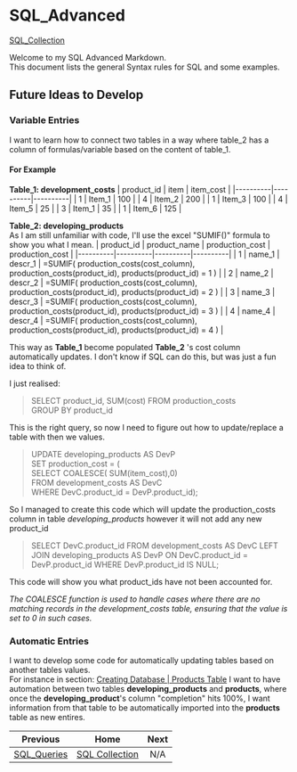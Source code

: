 # SQL_Advanced
[SQL_Collection](https://github.com/cshglobal99/SQL_Collection/blob/main/0.INTRODUCTION.md)

Welcome to my SQL Advanced Markdown.  
This document lists the general Syntax rules for SQL and some examples.

## Future Ideas to Develop

### Variable Entries
I want to learn how to connect two tables in a way where table_2 has a column of formulas/variable based on the content of table_1.

#### For Example
**Table_1: development_costs**
| product_id | item | item_cost |
|----------|----------|----------|
|  1   | Item_1   | 100   |
|  4   | Item_2   | 200   |
|  1   | Item_3   | 100   |
|  4   | Item_5   | 25   |
|  3   | Item_1   | 35   |
|  1   | Item_6   | 125   |

**Table_2: developing_products**  
As I am still unfamiliar with code, I'll use the excel "SUMIF()" formula to show you what I mean.
| product_id | product_name | production_cost | production_cost |
|----------|----------|----------|----------|
|  1   | name_1   | descr_1   | =SUMIF( production_costs(cost_column), production_costs(product_id), products(product_id) = 1 ) |
|  2   | name_2   | descr_2  | =SUMIF( production_costs(cost_column), production_costs(product_id), products(product_id) = 2 ) |
|  3   | name_3   | descr_3   | =SUMIF( production_costs(cost_column), production_costs(product_id), products(product_id) = 3 ) |
|  4   | name_4   | descr_4   | =SUMIF( production_costs(cost_column), production_costs(product_id), products(product_id) = 4 ) |

This way as **Table_1** become populated **Table_2** 's cost column automatically updates. I don't know if SQL can do this, but was just a fun idea to think of.  

I just realised:
> SELECT product_id, SUM(cost) FROM production_costs  
> GROUP BY product_id

This is the right query, so now I need to figure out how to update/replace a table with then we values.

>UPDATE developing_products AS DevP  
>SET production_cost = (  
>  SELECT COALESCE( SUM(item_cost),0)  
>  FROM development_costs AS DevC  
>  WHERE DevC.product_id = DevP.product_id);  

So I managed to create this code which will update the production_costs column in table *developing_products* however it will not add any new product_id 

>SELECT DevC.product_id
>FROM development_costs AS DevC
>LEFT JOIN developing_products AS DevP ON DevC.product_id = DevP.product_id
>WHERE DevP.product_id IS NULL;

This code will show you what product_ids have not been accounted for.

*The COALESCE function is used to handle cases where there are no matching records in the development_costs table, ensuring that the value is set to 0 in such cases.*

### Automatic Entries
I want to develop some code for automatically updating tables based on another tables values.  
For instance in section: [Creating Database | Products Table](https://github.com/cshglobal99/SQL_Collection/blob/main/5.SQL_Advanced.md#automatic-entries) I want to have automation between two tables **developing_products** and **products**, where once the **developing_product**'s column "completion" hits 100%, I want information from that table to be automatically imported into the **products** table as new entires.


















| Previous | Home | Next |
|  :---:         |     :---:      |           :---:   |
| [SQL_Queries](https://github.com/cshglobal99/SQL_Collection/blob/main/4.SQL_Queries.md) | [SQL Collection](https://github.com/cshglobal99/SQL_Collection/blob/main/0.INTRODUCTION.md) | N/A   |
